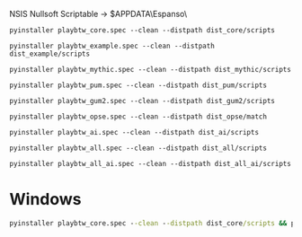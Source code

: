 NSIS Nullsoft Scriptable -> $APPDATA\Espanso\

`pyinstaller playbtw_core.spec --clean --distpath dist_core/scripts`

`pyinstaller playbtw_example.spec --clean --distpath dist_example/scripts`

`pyinstaller playbtw_mythic.spec --clean --distpath dist_mythic/scripts`

`pyinstaller playbtw_pum.spec --clean --distpath dist_pum/scripts`

`pyinstaller playbtw_gum2.spec --clean --distpath dist_gum2/scripts`

`pyinstaller playbtw_opse.spec --clean --distpath dist_opse/match`

`pyinstaller playbtw_ai.spec --clean --distpath dist_ai/scripts`

`pyinstaller playbtw_all.spec --clean --distpath dist_all/scripts`

`pyinstaller playbtw_all_ai.spec --clean --distpath dist_all_ai/scripts`

# Windows

```cmd
pyinstaller playbtw_core.spec --clean --distpath dist_core/scripts && pyinstaller playbtw_mythic.spec --clean --distpath dist_mythic/scripts && pyinstaller playbtw_pum.spec --clean --distpath dist_pum/scripts && pyinstaller playbtw_gum2.spec --clean --distpath dist_gum2/scripts  && pyinstaller playbtw_opse.spec --clean --distpath dist_opse/match && pyinstaller playbtw_ai.spec --clean --distpath dist_ai/scripts && pyinstaller playbtw_all.spec --clean --distpath dist_all/scripts && pyinstaller playbtw_all_ai.spec --clean --distpath dist_all_ai/scripts
```